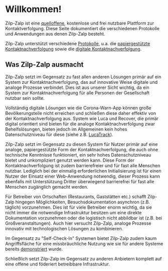 # Willkommen!

Zilp-Zalp ist eine [quelloffene](https://github.com/adewes/zilpzalp), kostenlose und frei nutzbare Plattform zur Kontaktverfolgung. Diese Seite dokumentiert die verschiedenen Protokolle und Anwendungen aus denen Zilp-Zalp besteht.

Zilp-Zalp unterstützt verschiedene [Protokolle]({{'protocols.index'|href}}), u.a.  die [papiergestützte Kontaktnachverfolgung]({{'protocols.paper-based'|href}}) sowie die [digitale Kontaktnachverfolgung]({{'protocols.digital'|href}}).

## Was Zilp-Zalp ausmacht

Zilp-Zalp setzt im Gegensatz zu fast allen anderen Lösungen primär auf ein System zur Kontaktnachverfolgung, das auf innovative Weise digitale und analoge Prozesse verbindet. Dies ist aus unserer Sicht wichtig, da ein System zur Kontaktnachverfolgung für alle Personen der Gesellschaft nutzbar sein sollte.

Vollständig digitale Lösungen wie die Corona-Warn-App können große Bevölkerungsteile nicht erreichen und schließen diese daher effektiv von der Kontaktnachverfolgung aus. System wie Luca und Recover, die primär digital orientiert sind bieten für die analoge Kontaktnachverfolgung zwar Behelfslösungen, bieten jedoch im Allgemeinen kein hohes Datenschutzniveau für diese (siehe z.B. [LucaTrack](https://lucatrack.de/LucaTrack%20Pressebeschreibung.pdf)).

Zilp-Zalp setzt im Gegensatz zu diesen System für Nutzer primär auf eine analoge, papiergestützte Form der Kontaktnachverfolgung, die auch ohne technische Kenntnisse funktioniert, ein sehr hohes Datenschutzniveau bietet und unkompliziert genutzt werden kann.
Diese Form der Kontaktnachverfolgung ist zudem barrierefreier und für fast alle Menschen nutzbar.
Lediglich bei der einmalig erforderlichen Initialisierung ist für einen Nutzer der Einsatz einer Web-Anwendung notwendig, dieser Prozess kann ebenfalls mit Unterstützung Dritter überwiegend barrierefrei für fast alle Menschen zugänglich gemacht werden. 

Für Betreiber von Ortschaften (Restaurants, Gaststätten etc.) schafft Zilp-Zalp hingegen Möglichkeiten, Besuchsdokumentation asynchron (z.B. täglich) vorzunehmen.
Dies ist für viele Betreiber enorm wichtig, da sie nicht immer die notwendige Infrastruktur besitzen um eine direkte Dokumentation vorzunehmen oder die logistisch nicht abbildbar ist (z.B. bei Großveranstaltungen).
Auch hier versucht Zilp-Zalp, analoge Prozesse innovativ mit technologischen Lösungen zu kombinieren.

Im Gegensatz zu "Self-Check-In" Systemen bietet Zilp-Zalp zudem kaum Angriffsfläche für eine missbräuchliche Nutzung wie sie für andere Systeme bereits [demonstriert](https://twitter.com/janboehm/status/1379573411400286209) wurde.

Schließlich setzt Zilp-Zalp im Gegensatz zu anderen Anbietern komplett auf eine offene und föderiert betreibbare Infrastruktur.